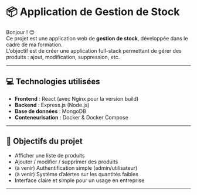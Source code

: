 # 📦 Application de Gestion de Stock

Bonjour ! 😊  
Ce projet est une application web de **gestion de stock**, développée dans le cadre de ma formation.  
L’objectif est de créer une application full-stack permettant de gérer des produits : ajout, modification, suppression, etc.

---

## 💻 Technologies utilisées

- **Frontend** : React (avec Nginx pour la version build)
- **Backend** : Express.js (Node.js)
- **Base de données** : MongoDB
- **Conteneurisation** : Docker & Docker Compose

---

## 🎯 Objectifs du projet

- Afficher une liste de produits
- Ajouter / modifier / supprimer des produits
- (à venir) Authentification simple (admin/utilisateur)
- (à venir) Système d’alertes sur les quantités faibles
- Interface claire et simple pour un usage en entreprise

---


